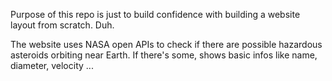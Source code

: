 Purpose of this repo is just to build confidence with building a website 
layout from scratch. Duh. 

The website uses NASA open APIs to check if there are possible hazardous asteroids orbiting near Earth.
If there's some, shows basic infos like name, diameter, velocity ...
